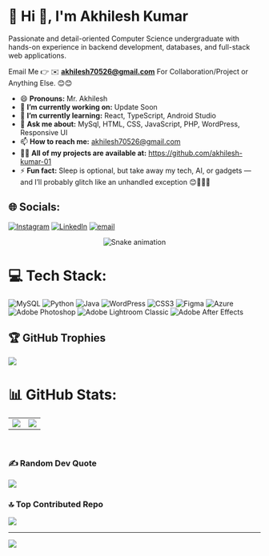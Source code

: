 # 💫 Hi 👋, I'm Akhilesh Kumar
Passionate and detail-oriented Computer Science undergraduate with hands-on experience in backend development, databases, and full-stack web applications.

Email Me 👉 ✉️ **akhilesh70526@gmail.com** For Collaboration/Project or Anything Else. 😊😊
- 😄 **Pronouns:** Mr. Akhilesh
- 🔭 **I’m currently working on:** Update Soon
- 🌱 **I’m currently learning:** React, TypeScript, Android Studio
- 💬 **Ask me about:** MySql, HTML, CSS, JavaScript, PHP, WordPress, Responsive UI
- 📫 **How to reach me:** akhilesh70526@gmail.com
- 👨‍💻 **All of my projects are available at:** https://github.com/akhilesh-kumar-01
- ⚡ **Fun fact:** Sleep is optional, but take away my tech, AI, or gadgets — and I’ll probably glitch like an unhandled exception 😊🧠💥📲
## 🌐 Socials:
[![Instagram](https://img.shields.io/badge/Instagram-%23E4405F.svg?logo=Instagram&logoColor=white)](https://instagram.com/akiro.02) [![LinkedIn](https://img.shields.io/badge/LinkedIn-%230077B5.svg?logo=linkedin&logoColor=white)](https://linkedin.com/in/akhilesh-kumar-6a2281257) [![email](https://img.shields.io/badge/Email-D14836?logo=gmail&logoColor=white)](mailto:akhilesh70526@gmail.com) 


<!-- Snake Game Repo View -->

<div align="center">
  <img src="https://profile-readme-generator.com/assets/snake.svg" alt="Snake animation" />
</div>

# 💻 Tech Stack:
![MySQL](https://img.shields.io/badge/mysql-4479A1.svg?style=for-the-badge&logo=mysql&logoColor=white) 
![Python](https://img.shields.io/badge/python-3670A0?style=for-the-badge&logo=python&logoColor=ffdd54) 
![Java](https://img.shields.io/badge/java-%23ED8B00.svg?style=for-the-badge&logo=java&logoColor=white)
![WordPress](https://img.shields.io/badge/WordPress-%23117AC9.svg?style=for-the-badge&logo=WordPress&logoColor=white) 
![CSS3](https://img.shields.io/badge/css3-%231572B6.svg?style=for-the-badge&logo=css3&logoColor=white) 
![Figma](https://img.shields.io/badge/figma-%23F24E1E.svg?style=for-the-badge&logo=figma&logoColor=white) 
![Azure](https://img.shields.io/badge/azure-%230072C6.svg?style=for-the-badge&logo=microsoftazure&logoColor=white) 
![Adobe Photoshop](https://img.shields.io/badge/adobe%20photoshop-%2331A8FF.svg?style=for-the-badge&logo=adobe%20photoshop&logoColor=white) 
![Adobe Lightroom Classic](https://img.shields.io/badge/Adobe%20Lightroom%20Classic-31A8FF.svg?style=for-the-badge&logo=Adobe%20Lightroom%20Classic&logoColor=white) 
![Adobe After Effects](https://img.shields.io/badge/Adobe%20After%20Effects-9999FF.svg?style=for-the-badge&logo=Adobe%20After%20Effects&logoColor=white)

## 🏆 GitHub Trophies
![](https://github-profile-trophy.vercel.app/?username=akhilesh-kumar-01&theme=radical&no-frame=false&no-bg=false&margin-w=4)


# 📊 GitHub Stats:

<table>
  <tr>
    <td>
      <img src="https://github-readme-stats.vercel.app/api/top-langs/?username=akhilesh-kumar-01&theme=dark&hide_border=false&include_all_commits=true&count_private=true&layout=compact" />
    </td>
    <td>
      <img src="https://github-readme-stats.vercel.app/api?username=akhilesh-kumar-01&theme=dark&hide_border=false&include_all_commits=true&count_private=true" />
    </td>
  </tr>
</table>

<br>





### ✍️ Random Dev Quote
![](https://quotes-github-readme.vercel.app/api?type=horizontal&theme=radical)

### 🔝 Top Contributed Repo
![](https://github-contributor-stats.vercel.app/api?username=akhilesh-kumar-01&limit=5&theme=dark&combine_all_yearly_contributions=true)

---
[![](https://visitcount.itsvg.in/api?id=akhilesh-kumar-01&icon=0&color=0)](https://visitcount.itsvg.in)

<!-- Proudly created with GPRM ( https://gprm.itsvg.in ) -->
